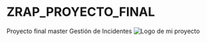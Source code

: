 # ZRAP_PROYECTO_FINAL
Proyecto final master Gestión de Incidentes
![Logo de mi proyecto]([file:///C:/Users/gerardo.martin/OneDrive%20-%20Avvale%20S.p.A/Escritorio/app%20incidents.jpg](https://raw.githubusercontent.com/gerardomartingozalo/ZRAP_PROYECTO_FINAL/refs/heads/main/app%20incidents.jpg))

